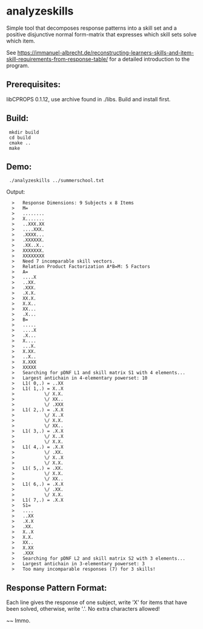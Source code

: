 analyzeskills
=============

Simple tool that decomposes response patterns into a skill set
and a positive disjunctive normal form-matrix that expresses 
which skill sets solve which item.

See https://immanuel-albrecht.de/reconstructing-learners-skills-and-item-skill-requirements-from-response-table/ for a detailed introduction to the program.

Prerequisites:
--------------
   libCPROPS 0.1.12,
   use archive found in ./libs.
   Build and install first.

Build:
------

```
 mkdir build
 cd build
 cmake ..
 make
```

Demo:
-----
```
 ./analyzeskills ../summerschool.txt
```

Output:
```
  >   Response Dimensions: 9 Subjects x 8 Items
  >   M=
  >   ........
  >   X.......
  >   ..XXX.XX
  >   ....XXX.
  >   .XXXX...
  >   .XXXXXX.
  >   .XX..X..
  >   XXXXXXX.
  >   XXXXXXXX
  >   Need 7 incomparable skill vectors.
  >   Relation Product Factorization A*B=M: 5 Factors
  >   A=
  >   ....X
  >   ..XX.
  >   .XXX.
  >   .X.X.
  >   XX.X.
  >   X.X..
  >   XX...
  >   .X...
  >   B=
  >   .....
  >   ....X
  >   .X...
  >   X....
  >   ...X.
  >   X.XX.
  >   ..X..
  >   X.XXX
  >   XXXXX
  >   Searching for pDNF L1 and skill matrix S1 with 4 elements...
  >   Largest antichain in 4-elementary powerset: 10
  >   L1( 0,.) = ..XX
  >   L1( 1,.) = X..X
  >           \/ X.X.
  >           \/ XX..
  >           \/ .XXX
  >   L1( 2,.) = .X.X
  >           \/ X..X
  >           \/ X.X.
  >           \/ XX..
  >   L1( 3,.) = .X.X
  >           \/ X..X
  >           \/ X.X.
  >   L1( 4,.) = .X.X
  >           \/ .XX.
  >           \/ X..X
  >           \/ X.X.
  >   L1( 5,.) = .XX.
  >           \/ X.X.
  >           \/ XX..
  >   L1( 6,.) = .X.X
  >           \/ .XX.
  >           \/ X.X.
  >   L1( 7,.) = .X.X
  >   S1=
  >   ....
  >   ..XX
  >   .X.X
  >   .XX.
  >   X..X
  >   X.X.
  >   XX..
  >   X.XX
  >   .XXX
  >   Searching for pDNF L2 and skill matrix S2 with 3 elements...
  >   Largest antichain in 3-elementary powerset: 3
  >   Too many incomparable responses (7) for 3 skills!
```

Response Pattern Format:
------------------------
  Each line gives the response of one subject,
  write 'X' for items that have been solved,
  otherwise, write '.'. No extra characters 
  allowed!



 ~~ Immo.
